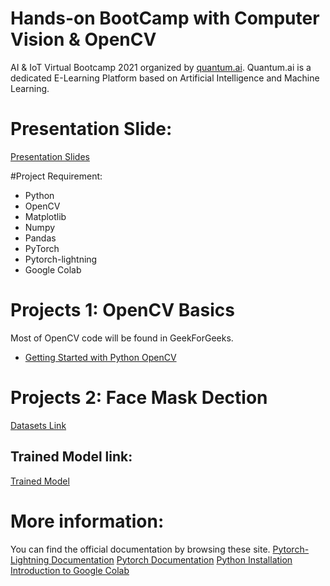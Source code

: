 # Hands-on BootCamp with Computer Vision & OpenCV
AI & IoT Virtual Bootcamp 2021 organized by [quantum.ai](https://quantumaihq.com/about-us). Quantum.ai is a dedicated E-Learning Platform based on Artificial Intelligence and Machine Learning.

# Presentation Slide:
[Presentation Slides](https://drive.google.com/file/d/1SA-mEtnUgdtfFKEfrfIVrnAUHYqDpY37/view?usp=sharing)

#Project Requirement:

* Python
* OpenCV
* Matplotlib
* Numpy
* Pandas
* PyTorch
* Pytorch-lightning
* Google Colab



# Projects 1: OpenCV Basics
Most of OpenCV code will be found in GeekForGeeks.
* [Getting Started with Python OpenCV](https://www.geeksforgeeks.org/reading-image-opencv-using-python/)

# Projects 2: Face Mask Dection
[Datasets Link](https://drive.google.com/file/d/1UlOk6EtiaXTHylRUx2mySgvJX9ycoeBp/view)
## Trained Model link: 
[Trained Model](https://drive.google.com/file/d/1KosL_Q8kO_REDJ8pI2JZck1zI9a-iaPW/view?usp=sharing)



# More information:
You can find the official documentation by browsing these site.
[Pytorch-Lightning Documentation](https://www.pytorchlightning.ai/)
[Pytorch Documentation](https://pytorch.org/docs/stable/index.html)
[Python Installation ](https://www.python.org/downloads/)
[Introduction to Google Colab](https://colab.research.google.com/github/tensorflow/examples/blob/master/courses/udacity_intro_to_tensorflow_for_deep_learning/l01c01_introduction_to_colab_and_python.ipynb)
